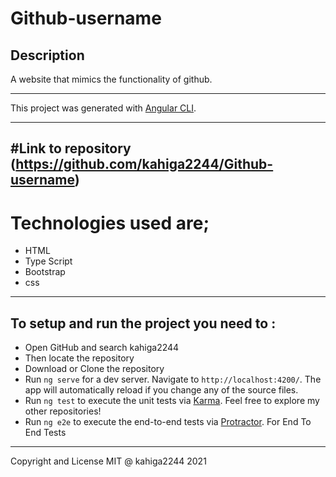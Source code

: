 # Github-username

## Description
A website that mimics the functionality of github. 

---

This project was generated with [Angular CLI](https://github.com/angular/angular-cli).

---
#Link to repository
(https://github.com/kahiga2244/Github-username)
---

# Technologies used are;
* HTML
* Type Script
* Bootstrap
* css

---

## To setup and run the project you need to :

* Open GitHub and search kahiga2244 
* Then locate the repository 
* Download or Clone the repository
* Run `ng serve` for a dev server. Navigate to `http://localhost:4200/`. The app will automatically reload if you change any of the source files.
* Run `ng test` to execute the unit tests via [Karma](https://karma-runner.github.io).
Feel free to explore my other repositories!
* Run `ng e2e` to execute the end-to-end tests via [Protractor](http://www.protractortest.org/). For End To End Tests

---
Copyright and License
MIT @ kahiga2244
2021
